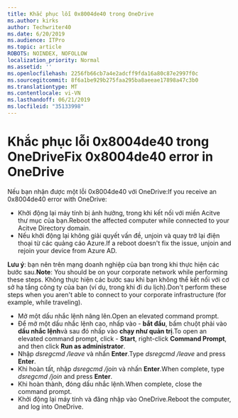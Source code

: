 ```yaml
---
title: Khắc phục lỗi 0x8004de40 trong OneDrive
ms.author: kirks
author: Techwriter40
ms.date: 6/20/2019
ms.audience: ITPro
ms.topic: article
ROBOTS: NOINDEX, NOFOLLOW
localization_priority: Normal
ms.assetid: ''
ms.openlocfilehash: 2256fb66cb7a4e2adcff9fda16a80c87e2997f0c
ms.sourcegitcommit: 8f6a1be929b275faa295ba8aeeae17898a47c3b0
ms.translationtype: MT
ms.contentlocale: vi-VN
ms.lasthandoff: 06/21/2019
ms.locfileid: "35133998"
---
```

# <a name="fix-0x8004de40-error-in-onedrive"></a><span data-ttu-id="d4114-102">Khắc phục lỗi 0x8004de40 trong OneDrive</span><span class="sxs-lookup"><span data-stu-id="d4114-102">Fix 0x8004de40 error in OneDrive</span></span>

<span data-ttu-id="d4114-103">Nếu bạn nhận được một lỗi 0x8004de40 với OneDrive:</span><span class="sxs-lookup"><span data-stu-id="d4114-103">If you receive an 0x8004de40 error with OneDrive:</span></span>

- <span data-ttu-id="d4114-104">Khởi động lại máy tính bị ảnh hưởng, trong khi kết nối với miền Acitve thư mục của bạn.</span><span class="sxs-lookup"><span data-stu-id="d4114-104">Reboot the affected computer while connected to your Acitve Directory domain.</span></span>
- <span data-ttu-id="d4114-105">Nếu khởi động lại không giải quyết vấn đề, unjoin và quay trở lại điện thoại từ các quảng cáo Azure.</span><span class="sxs-lookup"><span data-stu-id="d4114-105">If a reboot doesn't fix the issue, unjoin and rejoin your device from Azure AD.</span></span> 

<span data-ttu-id="d4114-106">**Lưu ý**: bạn nên trên mạng doanh nghiệp của bạn trong khi thực hiện các bước sau.</span><span class="sxs-lookup"><span data-stu-id="d4114-106">**Note**: You should be on your corporate network while performing these steps.</span></span> <span data-ttu-id="d4114-107">Không thực hiện các bước sau khi bạn không thể kết nối với cơ sở hạ tầng công ty của bạn (ví dụ, trong khi đi du lịch).</span><span class="sxs-lookup"><span data-stu-id="d4114-107">Don't perform these steps when you aren't able to connect to your corporate infrastructure (for example, while traveling).</span></span> 

- <span data-ttu-id="d4114-108">Mở một dấu nhắc lệnh nâng lên.</span><span class="sxs-lookup"><span data-stu-id="d4114-108">Open an elevated command prompt.</span></span> 
- <span data-ttu-id="d4114-109">Để mở một dấu nhắc lệnh cao, nhấp vào - **bắt đầu**, bấm chuột phải vào **dấu nhắc lệnh**và sau đó nhấp vào **chạy như quản trị**.</span><span class="sxs-lookup"><span data-stu-id="d4114-109">To open an elevated command prompt, click - **Start**, right-click **Command Prompt**, and then click **Run as administrator**.</span></span>
- <span data-ttu-id="d4114-110">Nhập *dsregcmd /leave* và nhấn **Enter**.</span><span class="sxs-lookup"><span data-stu-id="d4114-110">Type *dsregcmd /leave* and press **Enter**.</span></span>
- <span data-ttu-id="d4114-111">Khi hoàn tất, nhập *dsregcmd /join* và nhấn **Enter**.</span><span class="sxs-lookup"><span data-stu-id="d4114-111">When complete, type *dsregcmd /join* and press **Enter**.</span></span>
- <span data-ttu-id="d4114-112">Khi hoàn thành, đóng dấu nhắc lệnh.</span><span class="sxs-lookup"><span data-stu-id="d4114-112">When complete, close the command prompt.</span></span>
- <span data-ttu-id="d4114-113">Khởi động lại máy tính và đăng nhập vào OneDrive.</span><span class="sxs-lookup"><span data-stu-id="d4114-113">Reboot the computer, and log into OneDrive.</span></span>